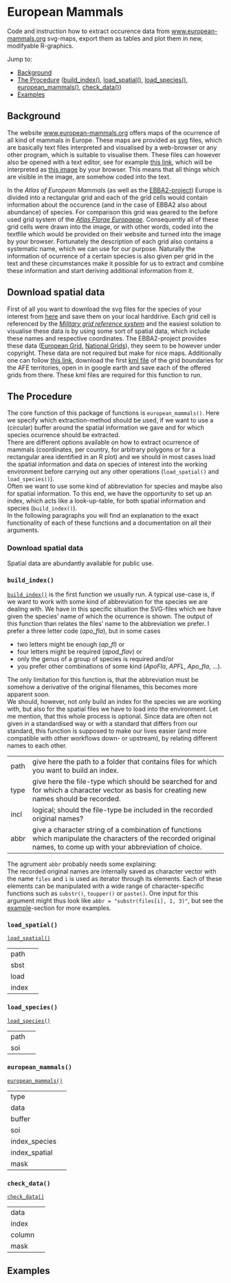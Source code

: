 # European Mammals
Code and instruction how to extract occurence data from www.european-mammals.org svg-maps, export them as tables and plot them in new, modifyable R-graphics.

Jump to:
* [Background](https://github.com/EhrmannS/european-mammals#motivation)
* [The Procedure](https://github.com/EhrmannS/european-mammals#the-procedure) ([build_index()](https://github.com/EhrmannS/european-mammals#build_index), [load_spatial()](https://github.com/EhrmannS/european-mammals#load_spatial), [load_species()](https://github.com/EhrmannS/european-mammals#load_species), [european_mammals()](https://github.com/EhrmannS/european-mammals#european_mammals), [check_data()](https://github.com/EhrmannS/european-mammals#check_data))
* [Examples](https://github.com/EhrmannS/european-mammals#examples)


## Background
The website www.european-mammals.org offers maps of the ocurrence of all kind of mammals in Europe. These maps are provided as [svg](https://en.wikipedia.org/wiki/Scalable_Vector_Graphics) files, which are basically text files interpreted and visualised by a web-browser or any other program, which is suitable to visualise them. These files can however also be opened with a text editor, see for example [this link](https://raw.githubusercontent.com/EhrmannS/european-mammals/master/apo_fla_est.svg), which will be interpreted as [this image](https://github.com/EhrmannS/european-mammals/blob/master/apo_fla_est.svg) by your browser. This means that all things which are visible in the image, are somehow coded into the text.

In the *Atlas of European Mammals* (as well as the [EBBA2-project](http://www.ebba2.info/)) Europe is divided into a rectangular grid and each of the grid cells would contain information about the occurence (and in the case of EBBA2 also about abundance) of species. For comparison this grid was geared to the before used grid system of the [*Atlas Florae Europaeae*](http://www.luomus.fi/en/new-grid-system-atlas-florae-europaeae).
Consequently all of these grid cells were drawn into the image, or with other words, coded into the textfile which would be provided on their website and turned into the image by your browser. Fortunately the description of each grid also contains a systematic name, which we can use for our purpose. Naturally the information of ocurrence of a certain species is also given per grid in the text and these circumstances make it possible for us to extract and combine these information and start deriving additional information from it.

## Download spatial data
First of all you want to download the svg files for the species of your interest from [here](http://www.european-mammals.org/php/mapmaker.php) and save them on your local harddrive. Each grid cell is referenced by the [*Military grid reference system*](https://en.wikipedia.org/wiki/Military_grid_reference_system) and the easiest solution to visualise these data is by using some sort of spatial data, which include these names and respective coordinates. The EBBA2-project provides these data ([European Grid](http://bigfiles.birdlife.cz/ebcc/EBBA2/EuropeanGrid/), [National Grids](http://bigfiles.birdlife.cz/ebcc/EBBA2/NationalGrids/)), they seem to be however under copyright. These data are not required but make for nice maps.
Additionally one can follow [this link](http://www.helsinki.fi/~rlampine/gmap/afegrid_kml.html), download the  first [kml file](http://www.helsinki.fi/~rlampine/gmap/gridfilelinks.kml) of the grid boundaries for the AFE territories, open in in google earth and save each of the offered grids from there. These kml files are required for this function to run.

## The Procedure
The core function of this package of functions is `european_mammals()`. Here we specify which extraction-method should be used, if we want to use a (circular) buffer around the spatial information we gave and for which species ocurrence should be extracted.  
There are different options available on how to extract ocurrence of mammals (coordinates, per country, for arbitrary polygons or for a rectangular area identified in an R plot) and we should in most cases load the spatial information and data on species of interest into the working environment before carrying out any other operations (`load_spatial()` and `load_species()`).  
Often we want to use some kind of abbreviation for species and maybe also for spatial information. To this end, we have the opportunity to set up an index, which acts like a look-up-table, for both spatial information and species (`build_index()`).  
In the following paragraphs you will find an explanation to the exact functionality of each of these functions and a documentation on all their arguments.
### Download spatial data
Spatial data are abundantly available for public use. 

### `build_index()`
[`build_index()`](https://github.com/EhrmannS/european-mammals/blob/master/code/build_index.R) is the first function we usually run. A typical use-case is, if we want to work with some kind of abbreviation for the species we are dealing with. We have in this specific situation the SVG-files which we have given the species' name of which the ocurrence is shown. The output of this function than relates the files' name to the abbreviation we prefer. I prefer a three letter code (*apo_fla*), but in some cases 
* two letters might be enough (*ap_fl*) or 
* four letters might be required (*apod_flav*) or 
* only the genus of a group of species is required and/or 
* you prefer other combinations of some kind (*ApoFla*, *APFL*, *Apo_fla*, ...).  

The only limitation for this function is, that the abbreviation must be somehow a derivative of the original filenames, this becomes more apparent soon.  
We should, however, not only build an index for the species we are working with, but also for the spatial files we have to load into the environment. Let me mention, that this whole process is optional. Since data are often not given in a standardised way or with a standard that differs from our standard, this function is supposed to make our lives easier (and more compatible with other workflows down- or upstream), by relating different names to each other.

| | |
|---|----|
| path | give here the path to a folder that contains files for which you want to build an index.|
| type | give here the file-type which should be searched for and for which a character vector as basis for creating new names should be recorded. |
| incl | logical; should the file-type be included in the recorded original names? |
| abbr | give a character string of a combination of functions which manipulate the characters of the recorded original names, to come up with your abbreviation of choice.|

The agrument `abbr` probably needs some explaining:  
The recorded original names are internally saved as character vector with the name `files` and `i` is used as iterator through its elements. Each of these elements can be manipulated with a wide range of character-specific functions such as `substr()`, `toupper()` or `paste()`. One input for this argument might thus look like `abbr = "substr(files[i], 1, 3)"`, but see the [example](https://github.com/EhrmannS/european-mammals#examples)-section for more examples.

### `load_spatial()`
[`load_spatial()`](https://github.com/EhrmannS/european-mammals/blob/master/code/load_spatial.R)

| | |
|---|----|
| path |  |
| sbst |  |
| load |  |
| index |  |

### `load_species()`
[`load_species()`](https://github.com/EhrmannS/european-mammals/blob/master/code/load_species.R)

| | |
|---|----|
| path |  |
| soi |  |

### `european_mammals()`
[`european_mammals()`](https://github.com/EhrmannS/european-mammals/blob/master/code/european_mammals.R)

| | |
|---|----|
| type |  |
| data |  |
| buffer |  |
| soi |  |
| index_species |  |
| index_spatial |  |
| mask |  |

### `check_data()`
[`check_data()`](https://github.com/EhrmannS/european-mammals/blob/master/code/check_data.R)

| | |
|---|----|
| data |  |
| index |  |
| column |  |
| mask |  |

## Examples


